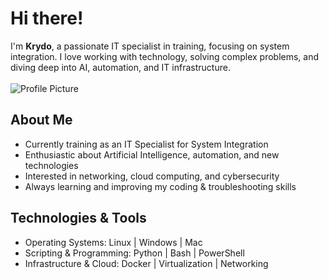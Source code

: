 # Hi there!
I'm **Krydo**, a passionate IT specialist in training, focusing on system integration. I love working with technology, solving complex problems, and diving deep into AI, automation, and IT infrastructure.
<br><br>
<img src="https://avatars.githubusercontent.com/u/201216139?v=4" alt="Profile Picture">
<br>
## About Me

* Currently training as an IT Specialist for System Integration<br>
* Enthusiastic about Artificial Intelligence, automation, and new technologies<br>
* Interested in networking, cloud computing, and cybersecurity<br>
* Always learning and improving my coding & troubleshooting skills

## Technologies & Tools

* Operating Systems: Linux | Windows | Mac<br>
* Scripting & Programming: Python | Bash | PowerShell<br>
* Infrastructure & Cloud: Docker | Virtualization | Networking


<!---
Krydo1337/Krydo1337 is a ✨ special ✨ repository because its `README.md` (this file) appears on your GitHub profile.
You can click the Preview link to take a look at your changes.
--->
